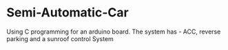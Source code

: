# Semi-Automatic-Car
Using C programming for an arduino board. The system has - ACC, reverse parking and a sunroof control System
